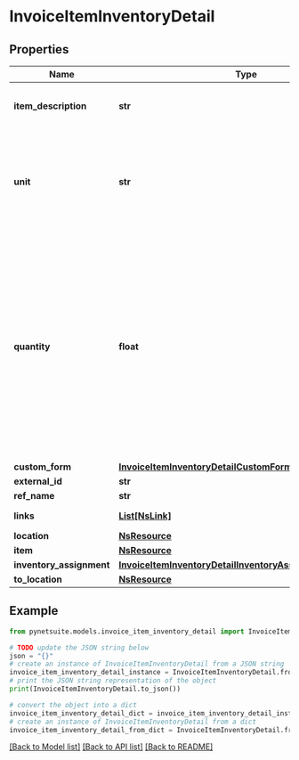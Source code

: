 # InvoiceItemInventoryDetail


## Properties

Name | Type | Description | Notes
------------ | ------------- | ------------- | -------------
**item_description** | **str** | A more complete Description of the item. | [optional] 
**unit** | **str** | If the assembly uses Units of Measure, the base units are displayed in the Units field. | [optional] 
**quantity** | **float** | In the Quantity to Build field, enter the number of assembly items you want to build. You cannot enter a quantity that exceeds the amount displayed in the Buildable Quantity field. | [optional] 
**custom_form** | [**InvoiceItemInventoryDetailCustomForm**](InvoiceItemInventoryDetailCustomForm.md) |  | [optional] 
**external_id** | **str** |  | [optional] 
**ref_name** | **str** |  | [optional] 
**links** | [**List[NsLink]**](NsLink.md) |  | [optional] [readonly] 
**location** | [**NsResource**](NsResource.md) |  | [optional] 
**item** | [**NsResource**](NsResource.md) |  | [optional] 
**inventory_assignment** | [**InvoiceItemInventoryDetailInventoryAssignmentCollection**](InvoiceItemInventoryDetailInventoryAssignmentCollection.md) |  | [optional] 
**to_location** | [**NsResource**](NsResource.md) |  | [optional] 

## Example

```python
from pynetsuite.models.invoice_item_inventory_detail import InvoiceItemInventoryDetail

# TODO update the JSON string below
json = "{}"
# create an instance of InvoiceItemInventoryDetail from a JSON string
invoice_item_inventory_detail_instance = InvoiceItemInventoryDetail.from_json(json)
# print the JSON string representation of the object
print(InvoiceItemInventoryDetail.to_json())

# convert the object into a dict
invoice_item_inventory_detail_dict = invoice_item_inventory_detail_instance.to_dict()
# create an instance of InvoiceItemInventoryDetail from a dict
invoice_item_inventory_detail_from_dict = InvoiceItemInventoryDetail.from_dict(invoice_item_inventory_detail_dict)
```
[[Back to Model list]](../README.md#documentation-for-models) [[Back to API list]](../README.md#documentation-for-api-endpoints) [[Back to README]](../README.md)


